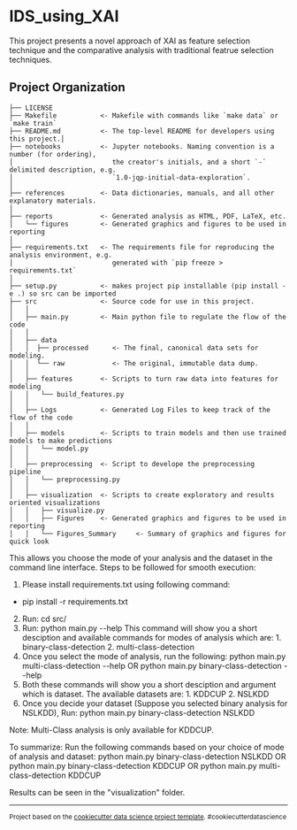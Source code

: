 IDS_using_XAI
==============================

This project presents a novel approach of XAI as feature selection technique and the comparative analysis with traditional featrue selection techniques.  

Project Organization
------------

    ├── LICENSE
    ├── Makefile           <- Makefile with commands like `make data` or `make train`
    ├── README.md          <- The top-level README for developers using this project.│
    ├── notebooks          <- Jupyter notebooks. Naming convention is a number (for ordering),
    │                         the creator's initials, and a short `-` delimited description, e.g.
    │                         `1.0-jqp-initial-data-exploration`.
    │
    ├── references         <- Data dictionaries, manuals, and all other explanatory materials.
    │
    ├── reports            <- Generated analysis as HTML, PDF, LaTeX, etc.
    │   └── figures        <- Generated graphics and figures to be used in reporting
    │
    ├── requirements.txt   <- The requirements file for reproducing the analysis environment, e.g.
    │                         generated with `pip freeze > requirements.txt`
    │
    ├── setup.py           <- makes project pip installable (pip install -e .) so src can be imported
    ├── src                <- Source code for use in this project.
    │   │
    │   ├── main.py        <- Main python file to regulate the flow of the code
    │   │
    │   ├── data
    │   │  ├── processed      <- The final, canonical data sets for modeling.
    │   │  └── raw            <- The original, immutable data dump.
    │   │
    │   ├── features       <- Scripts to turn raw data into features for modeling
    │   │   └── build_features.py
    │   │
    │   ├── Logs           <- Generated Log Files to keep track of the flow of the code
    │   │
    │   ├── models         <- Scripts to train models and then use trained models to make predictions
    │   │   └── model.py                
    │   │
    │   ├── preprocessing  <- Script to develope the preprocessing pipeline
    │   │   └── preprocessing.py
    │   │
    │   ├── visualization  <- Scripts to create exploratory and results oriented visualizations
    │   │   ├── visualize.py   
    │   │   ├── Figures    <- Generated graphics and figures to be used in reporting
    │   │   └── Figures_Summary     <- Summary of graphics and figures for quick look

This allows you choose the mode of your analysis and the dataset in the command line interface. Steps to be followed for smooth execution:

1. Please install requirements.txt using following command:
- pip install -r requirements.txt
2. Run: cd src/
3. Run: python main.py --help
        This command will show you a short desciption and available commands for modes of analysis which are:
        1. binary-class-detection
        2. multi-class-detection
4. Once you select the mode of analysis, run the following:
        python main.py multi-class-detection --help 
                            OR
        python main.py binary-class-detection --help
5. Both these commands will show you a short desciption and argument which is dataset. The available datasets are:
        1. KDDCUP
        2. NSLKDD
6. Once you decide your dataset (Suppose you selected binary analysis for NSLKDD), Run:
        python main.py binary-class-detection NSLKDD

Note: Multi-Class analysis is only available for KDDCUP.

To summarize:
Run the following commands based on your choice of mode of analysis and dataset:
        python main.py binary-class-detection NSLKDD
                            OR
        python main.py binary-class-detection KDDCUP
                            OR
        python main.py multi-class-detection KDDCUP

Results can be seen in the "visualization" folder.

--------

<p><small>Project based on the <a target="_blank" href="https://drivendata.github.io/cookiecutter-data-science/">cookiecutter data science project template</a>. #cookiecutterdatascience</small></p>
